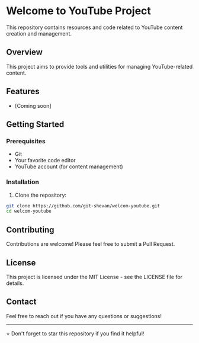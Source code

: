 # Welcome to YouTube Project

This repository contains resources and code related to YouTube content creation and management.

## Overview

This project aims to provide tools and utilities for managing YouTube-related content.

## Features

- [Coming soon]

## Getting Started

### Prerequisites

- Git
- Your favorite code editor
- YouTube account (for content management)

### Installation

1. Clone the repository:
```bash
git clone https://github.com/git-shevan/welcom-youtube.git
cd welcom-youtube
```

## Contributing

Contributions are welcome! Please feel free to submit a Pull Request.

## License

This project is licensed under the MIT License - see the LICENSE file for details.

## Contact

Feel free to reach out if you have any questions or suggestions!

---
⭐ Don't forget to star this repository if you find it helpful!